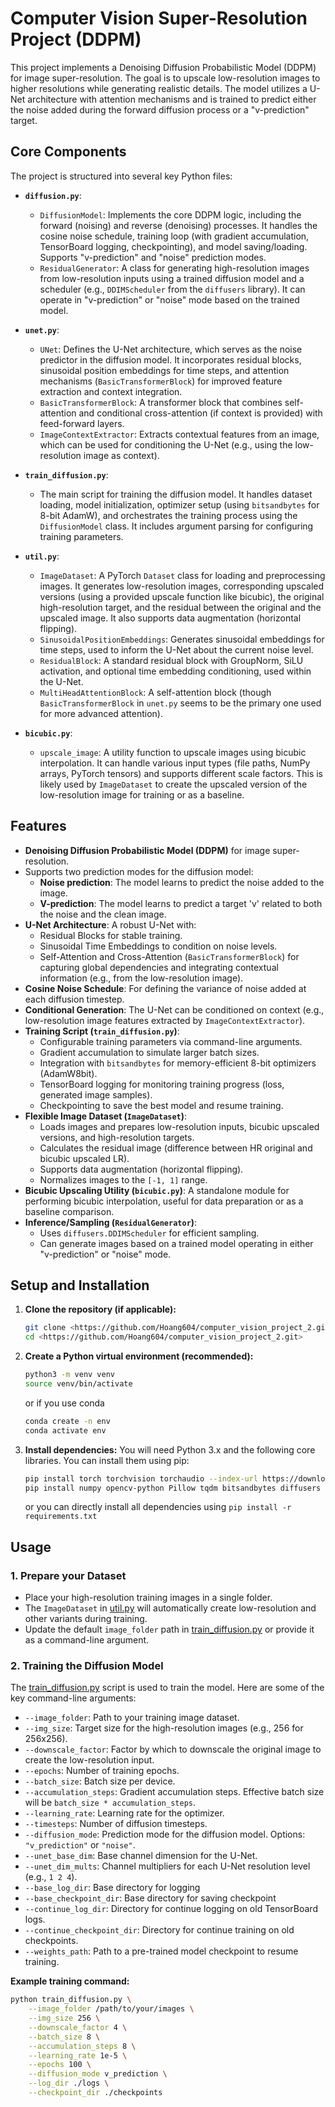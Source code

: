 # Computer Vision Super-Resolution Project (DDPM)

This project implements a Denoising Diffusion Probabilistic Model (DDPM) for image super-resolution. The goal is to upscale low-resolution images to higher resolutions while generating realistic details. The model utilizes a U-Net architecture with attention mechanisms and is trained to predict either the noise added during the forward diffusion process or a "v-prediction" target.

## Core Components

The project is structured into several key Python files:

*   **`diffusion.py`**:
    *   `DiffusionModel`: Implements the core DDPM logic, including the forward (noising) and reverse (denoising) processes. It handles the cosine noise schedule, training loop (with gradient accumulation, TensorBoard logging, checkpointing), and model saving/loading. Supports "v-prediction" and "noise" prediction modes.
    *   `ResidualGenerator`: A class for generating high-resolution images from low-resolution inputs using a trained diffusion model and a scheduler (e.g., `DDIMScheduler` from the `diffusers` library). It can operate in "v-prediction" or "noise" mode based on the trained model.

*   **`unet.py`**:
    *   `UNet`: Defines the U-Net architecture, which serves as the noise predictor in the diffusion model. It incorporates residual blocks, sinusoidal position embeddings for time steps, and attention mechanisms (`BasicTransformerBlock`) for improved feature extraction and context integration.
    *   `BasicTransformerBlock`: A transformer block that combines self-attention and conditional cross-attention (if context is provided) with feed-forward layers.
    *   `ImageContextExtractor`: Extracts contextual features from an image, which can be used for conditioning the U-Net (e.g., using the low-resolution image as context).

*   **`train_diffusion.py`**:
    *   The main script for training the diffusion model. It handles dataset loading, model initialization, optimizer setup (using `bitsandbytes` for 8-bit AdamW), and orchestrates the training process using the `DiffusionModel` class. It includes argument parsing for configuring training parameters.

*   **`util.py`**:
    *   `ImageDataset`: A PyTorch `Dataset` class for loading and preprocessing images. It generates low-resolution images, corresponding upscaled versions (using a provided upscale function like bicubic), the original high-resolution target, and the residual between the original and the upscaled image. It also supports data augmentation (horizontal flipping).
    *   `SinusoidalPositionEmbeddings`: Generates sinusoidal embeddings for time steps, used to inform the U-Net about the current noise level.
    *   `ResidualBlock`: A standard residual block with GroupNorm, SiLU activation, and optional time embedding conditioning, used within the U-Net.
    *   `MultiHeadAttentionBlock`: A self-attention block (though `BasicTransformerBlock` in `unet.py` seems to be the primary one used for more advanced attention).

*   **`bicubic.py`**:
    *   `upscale_image`: A utility function to upscale images using bicubic interpolation. It can handle various input types (file paths, NumPy arrays, PyTorch tensors) and supports different scale factors. This is likely used by `ImageDataset` to create the upscaled version of the low-resolution image for training or as a baseline.

## Features

*   **Denoising Diffusion Probabilistic Model (DDPM)** for image super-resolution.
*   Supports two prediction modes for the diffusion model:
    *   **Noise prediction**: The model learns to predict the noise added to the image.
    *   **V-prediction**: The model learns to predict a target 'v' related to both the noise and the clean image.
*   **U-Net Architecture**: A robust U-Net with:
    *   Residual Blocks for stable training.
    *   Sinusoidal Time Embeddings to condition on noise levels.
    *   Self-Attention and Cross-Attention (`BasicTransformerBlock`) for capturing global dependencies and integrating contextual information (e.g., from the low-resolution image).
*   **Cosine Noise Schedule**: For defining the variance of noise added at each diffusion timestep.
*   **Conditional Generation**: The U-Net can be conditioned on context (e.g., low-resolution image features extracted by `ImageContextExtractor`).
*   **Training Script (`train_diffusion.py`)**:
    *   Configurable training parameters via command-line arguments.
    *   Gradient accumulation to simulate larger batch sizes.
    *   Integration with `bitsandbytes` for memory-efficient 8-bit optimizers (AdamW8bit).
    *   TensorBoard logging for monitoring training progress (loss, generated image samples).
    *   Checkpointing to save the best model and resume training.
*   **Flexible Image Dataset (`ImageDataset`)**:
    *   Loads images and prepares low-resolution inputs, bicubic upscaled versions, and high-resolution targets.
    *   Calculates the residual image (difference between HR original and bicubic upscaled LR).
    *   Supports data augmentation (horizontal flipping).
    *   Normalizes images to the `[-1, 1]` range.
*   **Bicubic Upscaling Utility (`bicubic.py`)**: A standalone module for performing bicubic interpolation, useful for data preparation or as a baseline comparison.
*   **Inference/Sampling (`ResidualGenerator`)**:
    *   Uses `diffusers.DDIMScheduler` for efficient sampling.
    *   Can generate images based on a trained model operating in either "v-prediction" or "noise" mode.

## Setup and Installation

1.  **Clone the repository (if applicable):**
    ```bash
    git clone <https://github.com/Hoang604/computer_vision_project_2.git>
    cd <https://github.com/Hoang604/computer_vision_project_2.git>
    ```

2.  **Create a Python virtual environment (recommended):**
    ```bash
    python3 -m venv venv
    source venv/bin/activate
    ```
    or if you use conda
    ```bash
    conda create -n env
    conda activate env
    ```

3.  **Install dependencies:**
    You will need Python 3.x and the following core libraries. You can install them using pip:
    ```bash
    pip install torch torchvision torchaudio --index-url https://download.pytorch.org/whl/cu118 # Or your specific CUDA version
    pip install numpy opencv-python Pillow tqdm bitsandbytes diffusers tensorboard torchinfo
    ```
    or you can directly install all dependencies using `pip install -r requirements.txt`

## Usage

### 1. Prepare your Dataset

*   Place your high-resolution training images in a single folder.
*   The `ImageDataset` in [util.py](http://_vscodecontentref_/1) will automatically create low-resolution and other variants during training.
*   Update the default `image_folder` path in [train_diffusion.py](http://_vscodecontentref_/2) or provide it as a command-line argument.

### 2. Training the Diffusion Model

The [train_diffusion.py](http://_vscodecontentref_/3) script is used to train the model. Here are some of the key command-line arguments:

*   `--image_folder`: Path to your training image dataset.
*   `--img_size`: Target size for the high-resolution images (e.g., 256 for 256x256).
*   `--downscale_factor`: Factor by which to downscale the original image to create the low-resolution input.
*   `--epochs`: Number of training epochs.
*   `--batch_size`: Batch size per device.
*   `--accumulation_steps`: Gradient accumulation steps. Effective batch size will be `batch_size * accumulation_steps`.
*   `--learning_rate`: Learning rate for the optimizer.
*   `--timesteps`: Number of diffusion timesteps.
*   `--diffusion_mode`: Prediction mode for the diffusion model. Options: `"v_prediction"` or `"noise"`.
*   `--unet_base_dim`: Base channel dimension for the U-Net.
*   `--unet_dim_mults`: Channel multipliers for each U-Net resolution level (e.g., `1 2 4`).
*   `--base_log_dir`: Base directory for logging
*   `--base_checkpoint_dir`: Base directory for saving checkpoint
*   `--continue_log_dir`: Directory for continue logging on old TensorBoard logs.
*   `--continue_checkpoint_dir`: Directory for continue training on old checkpoints.
*   `--weights_path`: Path to a pre-trained model checkpoint to resume training.

**Example training command:**

```bash
python train_diffusion.py \
    --image_folder /path/to/your/images \
    --img_size 256 \
    --downscale_factor 4 \
    --batch_size 8 \
    --accumulation_steps 8 \
    --learning_rate 1e-5 \
    --epochs 100 \
    --diffusion_mode v_prediction \
    --log_dir ./logs \
    --checkpoint_dir ./checkpoints